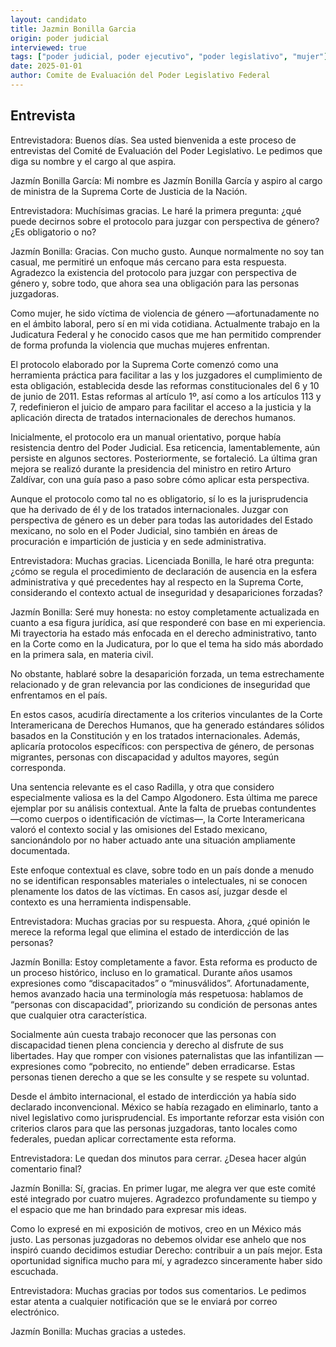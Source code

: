 ```yaml
---
layout: candidato
title: Jazmin Bonilla Garcia
origin: poder judicial
interviewed: true
tags: ["poder judicial, poder ejecutivo", "poder legislativo", "mujer"]
date: 2025-01-01
author: Comite de Evaluación del Poder Legislativo Federal
---
```


## Entrevista

Entrevistadora: Buenos días. Sea usted bienvenida a este proceso de entrevistas del Comité de Evaluación del Poder Legislativo. Le pedimos que diga su nombre y el cargo al que aspira.

Jazmín Bonilla García: Mi nombre es Jazmín Bonilla García y aspiro al cargo de ministra de la Suprema Corte de Justicia de la Nación.

Entrevistadora: Muchísimas gracias. Le haré la primera pregunta: ¿qué puede decirnos sobre el protocolo para juzgar con perspectiva de género? ¿Es obligatorio o no?

Jazmín Bonilla: Gracias. Con mucho gusto. Aunque normalmente no soy tan casual, me permitiré un enfoque más cercano para esta respuesta. Agradezco la existencia del protocolo para juzgar con perspectiva de género y, sobre todo, que ahora sea una obligación para las personas juzgadoras.

Como mujer, he sido víctima de violencia de género —afortunadamente no en el ámbito laboral, pero sí en mi vida cotidiana. Actualmente trabajo en la Judicatura Federal y he conocido casos que me han permitido comprender de forma profunda la violencia que muchas mujeres enfrentan.

El protocolo elaborado por la Suprema Corte comenzó como una herramienta práctica para facilitar a las y los juzgadores el cumplimiento de esta obligación, establecida desde las reformas constitucionales del 6 y 10 de junio de 2011. Estas reformas al artículo 1º, así como a los artículos 113 y 7, redefinieron el juicio de amparo para facilitar el acceso a la justicia y la aplicación directa de tratados internacionales de derechos humanos.

Inicialmente, el protocolo era un manual orientativo, porque había resistencia dentro del Poder Judicial. Esa reticencia, lamentablemente, aún persiste en algunos sectores. Posteriormente, se fortaleció. La última gran mejora se realizó durante la presidencia del ministro en retiro Arturo Zaldívar, con una guía paso a paso sobre cómo aplicar esta perspectiva.

Aunque el protocolo como tal no es obligatorio, sí lo es la jurisprudencia que ha derivado de él y de los tratados internacionales. Juzgar con perspectiva de género es un deber para todas las autoridades del Estado mexicano, no solo en el Poder Judicial, sino también en áreas de procuración e impartición de justicia y en sede administrativa.

Entrevistadora: Muchas gracias. Licenciada Bonilla, le haré otra pregunta: ¿cómo se regula el procedimiento de declaración de ausencia en la esfera administrativa y qué precedentes hay al respecto en la Suprema Corte, considerando el contexto actual de inseguridad y desapariciones forzadas?

Jazmín Bonilla: Seré muy honesta: no estoy completamente actualizada en cuanto a esa figura jurídica, así que responderé con base en mi experiencia. Mi trayectoria ha estado más enfocada en el derecho administrativo, tanto en la Corte como en la Judicatura, por lo que el tema ha sido más abordado en la primera sala, en materia civil.

No obstante, hablaré sobre la desaparición forzada, un tema estrechamente relacionado y de gran relevancia por las condiciones de inseguridad que enfrentamos en el país.

En estos casos, acudiría directamente a los criterios vinculantes de la Corte Interamericana de Derechos Humanos, que ha generado estándares sólidos basados en la Constitución y en los tratados internacionales. Además, aplicaría protocolos específicos: con perspectiva de género, de personas migrantes, personas con discapacidad y adultos mayores, según corresponda.

Una sentencia relevante es el caso Radilla, y otra que considero especialmente valiosa es la del Campo Algodonero. Esta última me parece ejemplar por su análisis contextual. Ante la falta de pruebas contundentes —como cuerpos o identificación de víctimas—, la Corte Interamericana valoró el contexto social y las omisiones del Estado mexicano, sancionándolo por no haber actuado ante una situación ampliamente documentada.

Este enfoque contextual es clave, sobre todo en un país donde a menudo no se identifican responsables materiales o intelectuales, ni se conocen plenamente los datos de las víctimas. En casos así, juzgar desde el contexto es una herramienta indispensable.

Entrevistadora: Muchas gracias por su respuesta. Ahora, ¿qué opinión le merece la reforma legal que elimina el estado de interdicción de las personas?

Jazmín Bonilla: Estoy completamente a favor. Esta reforma es producto de un proceso histórico, incluso en lo gramatical. Durante años usamos expresiones como “discapacitados” o “minusválidos”. Afortunadamente, hemos avanzado hacia una terminología más respetuosa: hablamos de “personas con discapacidad”, priorizando su condición de personas antes que cualquier otra característica.

Socialmente aún cuesta trabajo reconocer que las personas con discapacidad tienen plena conciencia y derecho al disfrute de sus libertades. Hay que romper con visiones paternalistas que las infantilizan —expresiones como “pobrecito, no entiende” deben erradicarse. Estas personas tienen derecho a que se les consulte y se respete su voluntad.

Desde el ámbito internacional, el estado de interdicción ya había sido declarado inconvencional. México se había rezagado en eliminarlo, tanto a nivel legislativo como jurisprudencial. Es importante reforzar esta visión con criterios claros para que las personas juzgadoras, tanto locales como federales, puedan aplicar correctamente esta reforma.

Entrevistadora: Le quedan dos minutos para cerrar. ¿Desea hacer algún comentario final?

Jazmín Bonilla: Sí, gracias. En primer lugar, me alegra ver que este comité esté integrado por cuatro mujeres. Agradezco profundamente su tiempo y el espacio que me han brindado para expresar mis ideas.

Como lo expresé en mi exposición de motivos, creo en un México más justo. Las personas juzgadoras no debemos olvidar ese anhelo que nos inspiró cuando decidimos estudiar Derecho: contribuir a un país mejor. Esta oportunidad significa mucho para mí, y agradezco sinceramente haber sido escuchada.

Entrevistadora: Muchas gracias por todos sus comentarios. Le pedimos estar atenta a cualquier notificación que se le enviará por correo electrónico.

Jazmín Bonilla: Muchas gracias a ustedes.

